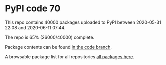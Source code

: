 # PyPI code 70

This repo contains 40000 packages uploaded to PyPI between 
2020-05-31 22:08 and 2020-06-11 07:44.

The repo is 65% (26000/40000) complete.

Package contents can be found [in the code branch](https://github.com/pypi-data/pypi-mirror-70/tree/code/packages).

A browsable package list for all repositories [all packages here](https://pypi-data.github.io/website/repositories/pypi-mirror-70).


